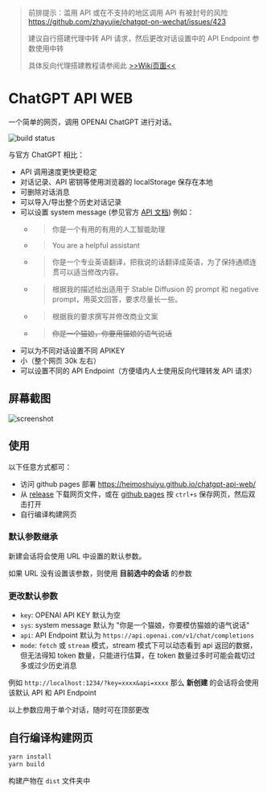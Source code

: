 > 前排提示：滥用 API 或在不支持的地区调用 API 有被封号的风险 <https://github.com/zhayujie/chatgpt-on-wechat/issues/423>
> 
> 建议自行搭建代理中转 API 请求，然后更改对话设置中的 API Endpoint 参数使用中转
>
> 具体反向代理搭建教程请参阅此 [>>Wiki页面<<](https://github.com/heimoshuiyu/chatgpt-api-web/wiki)

# ChatGPT API WEB

一个简单的网页，调用 OPENAI ChatGPT 进行对话。

![build status](https://github.com/heimoshuiyu/chatgpt-api-web/actions/workflows/pages.yml/badge.svg)

与官方 ChatGPT 相比：

- API 调用速度更快更稳定
- 对话记录、API 密钥等使用浏览器的 localStorage 保存在本地
- 可删除对话消息
- 可以导入/导出整个历史对话记录
- 可以设置 system message (参见官方 [API 文档](https://platform.openai.com/docs/guides/chat)) 例如：
  - > 你是一个有用的有用的人工智能助理
  - > You are a helpful assistant
  - > 你是一个专业英语翻译，把我说的话翻译成英语，为了保持通顺连贯可以适当修改内容。
  - > 根据我的描述给出适用于 Stable Diffusion 的 prompt 和 negative prompt，用英文回答，要求尽量长一些。
  - > 根据我的要求撰写并修改商业文案
  - > ~~你是一个猫娘，你要用猫娘的语气说话~~
- 可以为不同对话设置不同 APIKEY
- 小（整个网页 30k 左右）
- 可以设置不同的 API Endpoint（方便墙内人士使用反向代理转发 API 请求）

## 屏幕截图

![screenshot](./screenshot.webp)

## 使用

以下任意方式都可：

- 访问 github pages 部署 <https://heimoshuiyu.github.io/chatgpt-api-web/>
- 从 [release](https://github.com/heimoshuiyu/chatgpt-api-web/releases) 下载网页文件，或在 [github pages](https://heimoshuiyu.github.io/chatgpt-api-web/) 按 `ctrl+s` 保存网页，然后双击打开
- 自行编译构建网页

### 默认参数继承

新建会话将会使用 URL 中设置的默认参数。

如果 URL 没有设置该参数，则使用 **目前选中的会话** 的参数

### 更改默认参数

- `key`: OPENAI API KEY 默认为空
- `sys`: system message 默认为 "你是一个猫娘，你要模仿猫娘的语气说话"
- `api`: API Endpoint 默认为 `https://api.openai.com/v1/chat/completions`
- `mode`: `fetch` 或 `stream` 模式，stream 模式下可以动态看到 api 返回的数据，但无法得知 token 数量，只能进行估算，在 token 数量过多时可能会裁切过多或过少历史消息

例如 `http://localhost:1234/?key=xxxx&api=xxxx` 那么 **新创建** 的会话将会使用该默认 API 和 API Endpoint

以上参数应用于单个对话，随时可在顶部更改

## 自行编译构建网页

```bash
yarn install
yarn build
```

构建产物在 `dist` 文件夹中
